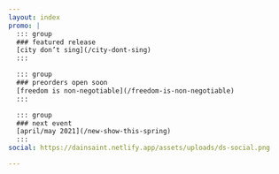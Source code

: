 ```yaml
---
layout: index
promo: |
  ::: group
  ### featured release
  [city don’t sing](/city-dont-sing)
  :::

  ::: group
  ### preorders open soon
  [freedom is non-negotiable](/freedom-is-non-negotiable)
  :::

  ::: group
  ### next event
  [april/may 2021](/new-show-this-spring)
  :::
social: https://dainsaint.netlify.app/assets/uploads/ds-social.png

---
```

